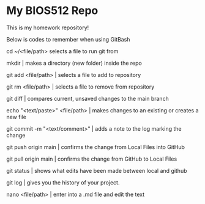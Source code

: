# My BIOS512 Repo
This is my homework repository!  
  
Below is codes to remember when using GitBash
  
cd ~/<file/path> selects a file to run git from  

mkdir | makes a directory (new folder) inside the repo
  
git add <file/path> | selects a file to add to repository  
  
git rm <file/path> | selects a file to remove from repository  

git diff | compares current, unsaved changes to the main branch
  
echo "<text/paste>" <file/path> | makes changes to an existing or creates a new file  
  
git commit -m "<text/comment>" | adds a note to the log marking the change  
  
git push origin main | confirms the change from Local Files into GitHub

git pull origin main | confirms the change from GitHub to Local Files
  
git status | shows what edits have been made between local and github  

git log | gives you the history of your project.
  
nano <file/path> | enter into a .md file and edit the text  
